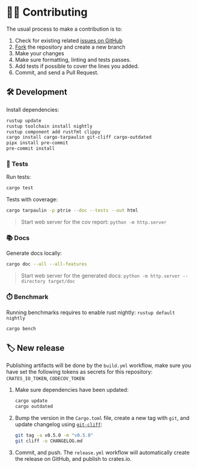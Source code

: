 # 🧑‍💻 Contributing

The usual process to make a contribution is to:

1. Check for existing related [issues on GitHub](https://github.com/vemonet/ptrie/issues)
2. [Fork](https://github.com/vemonet/ptrie/fork) the repository and create a new branch
3. Make your changes
4. Make sure formatting, linting and tests passes.
5. Add tests if possible to cover the lines you added.
6. Commit, and send a Pull Request.

## 🛠️ Development

Install dependencies:

```bash
rustup update
rustup toolchain install nightly
rustup component add rustfmt clippy
cargo install cargo-tarpaulin git-cliff cargo-outdated
pipx install pre-commit
pre-commit install
```

### 🧪 Tests

Run tests:

```bash
cargo test
```

Tests with coverage:

```bash
cargo tarpaulin -p ptrie --doc --tests --out html
```

> Start web server for the cov report: `python -m http.server`

### 📚 Docs

Generate docs locally:

```bash
cargo doc --all --all-features
```

> Start web server for the generated docs: `python -m http.server --directory target/doc`

### ⏱️ Benchmark

Running benchmarks requires to enable rust nightly: `rustup default nightly`

```bash
cargo bench
```

## 🏷️ New release

Publishing artifacts will be done by the `build.yml` workflow, make sure you have set the following tokens as secrets for this repository: `CRATES_IO_TOKEN`, `CODECOV_TOKEN`

1. Make sure dependencies have been updated:

   ```bash
   cargo update
   cargo outdated
   ```

2. Bump the version in the `Cargo.toml` file, create a new tag with `git`, and update changelog using [`git-cliff`](https://git-cliff.org):

   ```bash
   git tag -a v0.5.0 -m "v0.5.0"
   git cliff -o CHANGELOG.md
   ```

3. Commit, and push. The `release.yml` workflow will automatically create the release on GitHub, and publish to crates.io.
